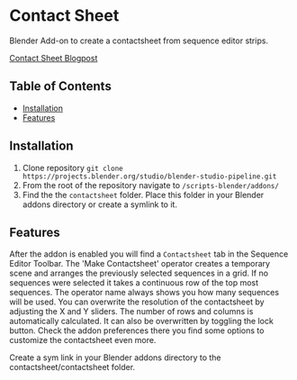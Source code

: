# Contact Sheet
Blender Add-on to create a contactsheet from sequence editor strips.

[Contact Sheet Blogpost](https://studio.blender.org/blog/contact-sheet-addon/)
## Table of Contents

- [Installation](#installation)
- [Features](#features)
## Installation
1. Clone repository `git clone https://projects.blender.org/studio/blender-studio-pipeline.git`
2. From the root of the repository navigate to `/scripts-blender/addons/` 
3. Find the the `contactsheet` folder. Place this folder in your Blender addons directory or create a symlink to it.

## Features
After the addon is enabled you will find a `Contactsheet` tab in the Sequence Editor Toolbar.
The 'Make Contactsheet' operator creates a temporary scene and arranges the previously selected sequences in a grid.
If no sequences were selected it takes a continuous row of the top most sequences.
The operator name always shows you how many sequences will be used.
You can overwrite the resolution of the contactsheet by adjusting the X and Y sliders.
The number of rows and columns is automatically calculated. It can also be overwritten by toggling the lock button.
Check the addon preferences there you find some options to customize the contactsheet even more.


Create a sym link in your Blender addons directory to the contactsheet/contactsheet folder.
